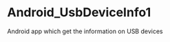 Android_UsbDeviceInfo1
======================

Android app which get the information on USB devices
